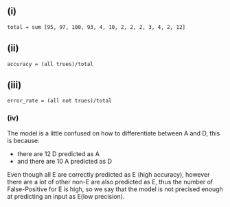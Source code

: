 ## (i)
```
total = sum [95, 97, 100, 93, 4, 10, 2, 2, 2, 3, 4, 2, 12]
```

## (ii)
```
accuracy = (all trues)/total
```

## (iii)
```
error_rate = (all not trues)/total
```

### (iv)
The model is a little confused on how to differentiate between A and D, this is because:
- there are 12 D predicted as A
- and there are 10 A predicted as D

Even though all E are correctly predicted as E (high accuracy), however there are a lot of other non-E are also predicted as E, thus the number of False-Positive for E is high, so we say that the model is not precised enough at predicting an input as E(low precision).